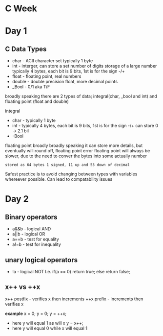 # C Week
# Day 1 


## C Data Types

* char - ACII character set
    typically 1 byte
* int - interger, can store a set number of digits
    storage of a large number
    typically 4 bytes, each bit is 9 bits, 1st is for the sign -/+
* float - floating point, real numbers
* double - double precision float, more decimal points
* _Bool - 0/1 aka T/F

broadly speaking there are 2 types of data; integral(char, _bool and int) and floating point (float and double)

integral

* char - typically 1 byte 
* int - typically 4 bytes, each bit is 9 bits, 1st is for the sign -/+
    can store 0 -> 2.1 bil
* -Bool

floating point broadly
    broadly speaking it can store more details,  but eventually will round off, floating point error
    floating point will always be slower, due to the need to conver the bytes into some actually number

    stored as 64 bytes 1 signed, 11 up and 53 down of decimal


Safest practice is to avoid changing between types with variables whereever possible.  Can lead to compatability issues


# Day 2

## Binary operators
* a&&b - logical AND
* a||b - logical OR
* a==b - test for equality
* a!=b - test for inequality


## unary logical operators
* !a - logical NOT
    I.e.
    if(a == 0)
        return true;
    else
        return false;



## x++ vs ++x

x++ postfix - verifies x then increments
++x prefix - increments then verifies x

**example**
x = 0;
y = 0;
y = ++x;
* here y will equal 1 as will x
y = x++;
* here y will equal 0 while x will equal 1










